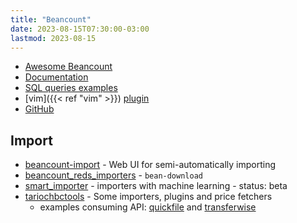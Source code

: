 ```yaml
---
title: "Beancount"
date: 2023-08-15T07:30:00-03:00
lastmod: 2023-08-15
---
```

- [Awesome Beancount](https://awesome-beancount.com/)
- [Documentation](https://beancount.github.io/docs/)
- [SQL queries examples](http://aumayr.github.io/beancount-sql-queries/)
- [vim]({{< ref "vim" >}}) [plugin](https://github.com/nathangrigg/vim-beancount)
- [GitHub](https://github.com/beancount/beancount)


## Import
- [beancount-import](https://github.com/jbms/beancount-import) - Web UI for semi-automatically importing
- [beancount_reds_importers](https://github.com/redstreet/beancount_reds_importers) - `bean-download`
- [smart_importer](https://github.com/beancount/smart_importer) - importers with machine learning - status: beta
- [tariochbctools](https://github.com/tarioch/beancounttools) - Some importers, plugins and price fetchers
  * examples consuming API: [quickfile](https://github.com/tarioch/beancounttools/blob/master/src/tariochbctools/importers/quickfile/importer.py) and [transferwise](https://github.com/tarioch/beancounttools/blob/master/src/tariochbctools/importers/transferwise/importer.py)

